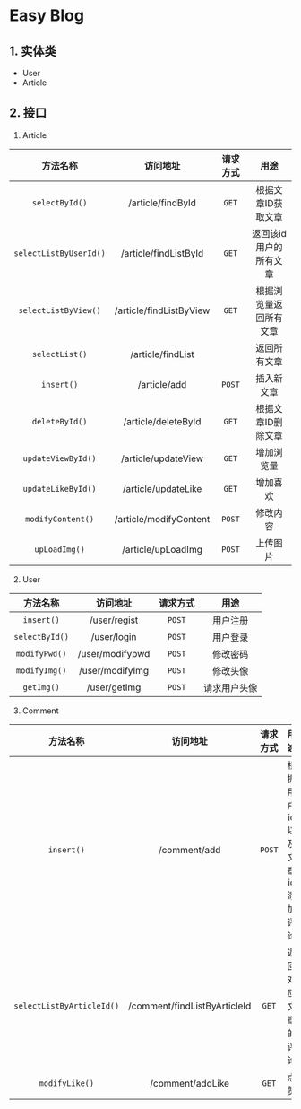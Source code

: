 # Easy Blog

## 1. 实体类

- User
- Article

## 2. 接口

1. Article

|       方法名称       |        访问地址        |        请求方式        |          用途          |
| :------------------: | :--------------------: | :--------------------: | :--------------------: |
|  `selectById()`   |  /article/findById  |  `GET`  |  根据文章ID获取文章  |
| `selectListByUserId()` |   /article/findListById    |   `GET`   | 返回该id用户的所有文章 |
| `selectListByView()` |  /article/findListByView  |  `GET`  | 根据浏览量返回所有文章 |
|    `selectList()`    |   /article/findList    |       |      返回所有文章      |
|      `insert()`      |      /article/add      |      `POST`      |       插入新文章       |
|  `deleteById()` | /article/deleteById | `GET` |  根据文章ID删除文章  |
|  `updateViewById()`  |  /article/updateView   | `GET` |       增加浏览量       |
|  `updateLikeById()`  |  /article/updateLike   | `GET` |       增加喜欢       |
| `modifyContent()` | /article/modifyContent | `POST` | 修改内容 |
| `upLoadImg()` | /article/upLoadImg | `POST` | 上传图片 |

2. User

|    方法名称    |    访问地址     | 请求方式 |     用途     |
| :------------: | :-------------: | :------: | :----------: |
|   `insert()`   |  /user/regist   |  `POST`  |   用户注册   |
| `selectById()` |   /user/login   |  `POST`  |   用户登录   |
| `modifyPwd()`  | /user/modifypwd |  `POST`  |   修改密码   |
| `modifyImg()`  | /user/modifyImg |  `POST`  |   修改头像   |
|   `getImg()`   |  /user/getImg   |  `POST`  | 请求用户头像 |

3. Comment

|         方法名称          |           访问地址           | 请求方式 |             用途             |
| :-----------------------: | :--------------------------: | :------: | :--------------------------: |
|        `insert()`         |         /comment/add         |  `POST`  | 根据用户id以及文章id添加评论 |
| `selectListByArticleId()` | /comment/findListByArticleId |  `GET`   |      返回对应文章的评论      |
|      `modifyLike()`       |       /comment/addLike       |  `GET`   |             点赞             |

